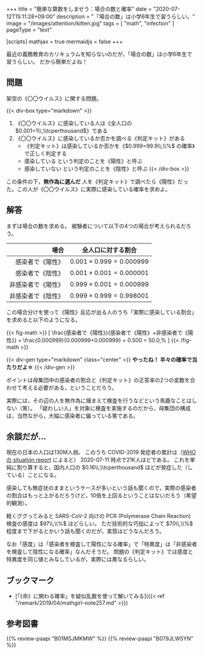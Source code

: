 +++
title = "簡単な算数をしませう：場合の数と確率"
date =  "2020-07-12T15:11:28+09:00"
description = "「場合の数」は小学6年生で習うらしい。"
image = "/images/attention/kitten.jpg"
tags = [ "math", "infection" ]
pageType = "text"

[scripts]
  mathjax = true
  mermaidjs = false
+++

最近の義務教育のカリキュラムを知らないのだが，「場合の数」は小学6年生で習うらしい。
だから簡単だよね！

## 問題

架空の《〇〇ウイルス》に関する問題。

{{< div-box type="markdown" >}}
1. 《〇〇ウイルス》に感染している人は《全人口の $0.001=1\\,\\tcperthousand$》である
2. 《〇〇ウイルス》に感染しているか否かを調べる《判定キット》がある
    - 《判定キット》は感染しているか否かを《$0.999=99.9\\,\\%$ の確率》で正しく判定する
    - 感染している という判定のことを《陽性》と呼ぶ
    - 感染していない という判定のことを《陰性》と呼ぶ
{{< /div-box >}}

この条件の下，**無作為に選んだ** 人を《判定キット》で調べたら《陽性》だった。この人が《〇〇ウイルス》に実際に感染している確率を求めよ。

## 解答

まずは場合の数を求める。
被験者について以下の4つの場合が考えられるだろう。

|               場合 | 全人口に対する割合              |
| ------------------:| ------------------------------- |
|   感染者で《陽性》 | $0.001 \times 0.999 = 0.000999$ |
|   感染者で《陰性》 | $0.001 \times 0.001 = 0.000001$ |
| 非感染者で《陽性》 | $0.999 \times 0.001 = 0.000999$ |
| 非感染者で《陰性》 | $0.999 \times 0.999 = 0.998001$ |

この場合分けを使って《陽性》反応が出る人のうち「実際に感染している割合」を求めると以下のようになる。

{{< fig-math >}}
\[
    \frac{感染者で《陽性》}{感染者で《陽性》+非感染者で《陽性》} = \frac{0.000999}{0.000999+0.000999} = 0.500 = 50.0\,\%
\]
{{< /fig-math >}}

{{< div-gen type="markdown" class="center" >}}
**やったね！ 半々の確率で当たりだよ☆**
{{< /div-gen >}}

ポイントは母集団中の感染者の割合と《判定キット》の正答率の2つの変数を合わせて考える必要がある，ということだろう。

実際には，その辺の人を無作為に捕まえて検査を行うなどという馬鹿なことはしない（筈）。
「疑わしい人」を対象に検査を実施するのだから，母集団の構成は，当然ながら，大幅に感染者に偏っている筈である。

## 余談だが...

現在の日本の人口は130M人弱。
このうち COVID-2019 発症者の累計は（[WHO の situation report](https://www.who.int/emergencies/diseases/novel-coronavirus-2019/situation-reports) によると） 2020-07-11 時点で21K人ほどである。
これを単純に割り算すると，国内人口の $0.16\\,\\tcperthousand$ ほどが発症した（している）ことになる。

感染しても無症状のままというケースが多いという話も聞くので，実際の感染者の割合はもっと上がるだろうけど，10倍を上回るということはないだろう（希望的観測）。

軽くググってみると SARS-CoV-2 向けの PCR (Polymerase Chain Reaction) 検査の感度は $97\\,\\%$ ほどらしい。
ただ技術的な巧拙によって $70\\,\\%$ 程度まで下がるとかいう話も聞くのだが，実質はどうなんだろう。

なお「感度」は「感染者を検査して陽性になる確率」で「特異度」は「非感染者を検査して陰性になる確率」なんだそうだ。
問題の《判定キット》では感度と特異度を同じ値とみなしているが，実際には異なるらしい。

## ブックマーク

- [「《命》に関わる確率」を疑似乱数を使って解いてみる]({{< ref "/remark/2019/04/mathgirl-note257.md" >}})

## 参考図書

{{% review-paapi "B01MSJMKMW" %}} <!-- 数学ガールの秘密ノート／やさしい統計 -->
{{% review-paapi "B079JLW5YN" %}} <!-- プログラマの数学 第2版 -->
